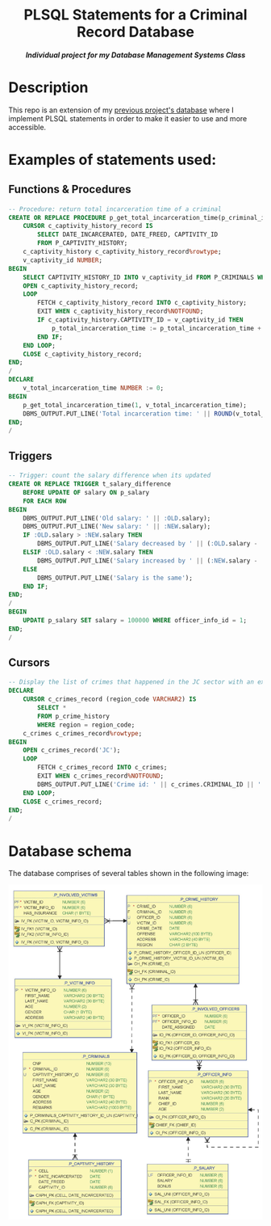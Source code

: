 <h1 align="center">PLSQL Statements for a Criminal Record Database</h1>
<h4 align="center"><i>Individual project for my Database Management Systems Class</i></h2>

# Description
This repo is an extension of my [previous project's database](https://github.com/v4n00/mti-criminal-database) where I implement PLSQL statements in order to make it easier to use and more accessible.

# Examples of statements used:

## Functions & Procedures
```SQL
-- Procedure: return total incarceration time of a criminal
CREATE OR REPLACE PROCEDURE p_get_total_incarceration_time(p_criminal_id IN NUMBER, p_total_incarceration_time IN OUT NUMBER) IS
    CURSOR c_captivity_history_record IS
        SELECT DATE_INCARCERATED, DATE_FREED, CAPTIVITY_ID
        FROM P_CAPTIVITY_HISTORY;
    c_captivity_history c_captivity_history_record%rowtype;
    v_captivity_id NUMBER;
BEGIN
    SELECT CAPTIVITY_HISTORY_ID INTO v_captivity_id FROM P_CRIMINALS WHERE CRIMINAL_ID = p_criminal_id;
    OPEN c_captivity_history_record;
    LOOP
        FETCH c_captivity_history_record INTO c_captivity_history;
        EXIT WHEN c_captivity_history_record%NOTFOUND;
        IF c_captivity_history.CAPTIVITY_ID = v_captivity_id THEN
            p_total_incarceration_time := p_total_incarceration_time + TO_NUMBER(MONTHS_BETWEEN(c_captivity_history.DATE_FREED, c_captivity_history.DATE_INCARCERATED));
        END IF;
    END LOOP;
    CLOSE c_captivity_history_record;
END;
/
DECLARE
    v_total_incarceration_time NUMBER := 0;
BEGIN
    p_get_total_incarceration_time(1, v_total_incarceration_time);
    DBMS_OUTPUT.PUT_LINE('Total incarceration time: ' || ROUND(v_total_incarceration_time, 2) || ' months');
END;
/
```

## Triggers
```SQL
-- Trigger: count the salary difference when its updated
CREATE OR REPLACE TRIGGER t_salary_difference
    BEFORE UPDATE OF salary ON p_salary
    FOR EACH ROW
BEGIN
    DBMS_OUTPUT.PUT_LINE('Old salary: ' || :OLD.salary); 
    DBMS_OUTPUT.PUT_LINE('New salary: ' || :NEW.salary); 
    IF :OLD.salary > :NEW.salary THEN
        DBMS_OUTPUT.PUT_LINE('Salary decreased by ' || (:OLD.salary - :NEW.salary));
    ELSIF :OLD.salary < :NEW.salary THEN
        DBMS_OUTPUT.PUT_LINE('Salary increased by ' || (:NEW.salary - :OLD.salary));
    ELSE
        DBMS_OUTPUT.PUT_LINE('Salary is the same');
    END IF;
END;
/
BEGIN
    UPDATE p_salary SET salary = 100000 WHERE officer_info_id = 1;
END;
/
```

## Cursors
```SQL
-- Display the list of crimes that happened in the JC sector with an explicit cursor
DECLARE
    CURSOR c_crimes_record (region_code VARCHAR2) IS
        SELECT *
        FROM p_crime_history
        WHERE region = region_code;
    c_crimes c_crimes_record%rowtype;
BEGIN
    OPEN c_crimes_record('JC');
    LOOP
        FETCH c_crimes_record INTO c_crimes;
        EXIT WHEN c_crimes_record%NOTFOUND;
        DBMS_OUTPUT.PUT_LINE('Crime id: ' || c_crimes.CRIMINAL_ID || ' | Crime date: ' || c_crimes.CRIME_DATE || ' | Offense: ' || c_crimes.OFFENSE);
    END LOOP;
    CLOSE c_crimes_record;
END;
/
```

# Database schema
The database comprises of several tables shown in the following image:

   <img src="https://github.com/v4n00/mti-criminal-database/blob/master/project%20files/database%20schema.png?raw=true" alt="Database schema" />